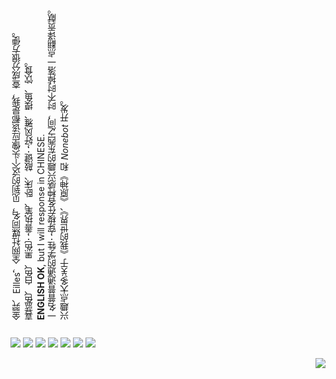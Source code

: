 <a style="writing-mode: vertical-rl; transform: rotate(180deg); text-align:start">

金羿、Eilles，全网社媒同名，见到的这个头像应该都是我，查成分很方便。\
喜蓝色、白色、黑色；善执笔、卧床、敲键；好风雅、摸鱼、饮食。\
**ENGLISH OK**, but I will response in CHINESE.

一名普普通通的学牲；穿梭在各种感兴趣的东西之间，时不时掉落一点翻译贡献。

兴趣点大多关于《我的世界》、《原神》和 _Nonebot_ 开发。

</a>

[![][Gitee: 金羿ELS]](https://gitee.com/EillesWan)
[![][Bilibili: 金羿ELS]](https://space.bilibili.com/397369002/)
[![][萌娘百科: W-YI]](https://zh.moegirl.org.cn/User:W-YI)
[![][轻雪社区: 金羿ELS]](https://lab.liteyuki.icu/@Eilles)
[![][QQ群: 嚻嚻金羿]](http://qm.qq.com/cgi-bin/qm/qr?_wv=1027&k=Er0L6zcDs56KT09nzIP4syFLLZ738ics&authKey=64g0ym11%2BerZi7THzWzyWR2oSbBBM687y6jqKg%2BKP3qGi3Oa%2BZtLbwL5WQiMWSCQ&noverify=0&group_code=1070505462)
[![][Twitter: 金羿ELS]](https://x.com/EillesW)
[![][Telegram: 金羿]](t.me/EillesWan)

<a href="https://github.com/anuraghazra/github-readme-stats">
  <img align="right" src="https://github-readme-stats.vercel.app/api?username=EillesWan&show_icons=true&theme=dracula&locale=cn&hide_border=true" />
</a>


[Bilibili: 金羿ELS]: https://img.shields.io/badge/Bilibili-金羿ELS-00A1E7?style=for-the-badge
[Gitee: 金羿ELS]: https://img.shields.io/badge/Gitee-金羿ELS-00A1E7?style=for-the-badge
[萌娘百科: W-YI]: https://img.shields.io/badge/萌娘百科-W_YI-00A1E7?style=for-the-badge
[轻雪社区: 金羿ELS]: https://img.shields.io/badge/轻雪社区-金羿ELS-00A1E7?style=for-the-badge
[QQ群: 嚻嚻金羿]: https://img.shields.io/badge/QQ群-嚻嚻金羿-00A1E7?style=for-the-badge
[Twitter: 金羿ELS]: https://img.shields.io/badge/Twitter-金羿ELS-00A1E7?style=for-the-badge
[Telegram: 金羿]: https://img.shields.io/badge/Telegram-金羿-00A1E7?style=for-the-badge

